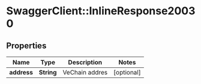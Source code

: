# SwaggerClient::InlineResponse20030

## Properties
Name | Type | Description | Notes
------------ | ------------- | ------------- | -------------
**address** | **String** | VeChain addres | [optional] 

